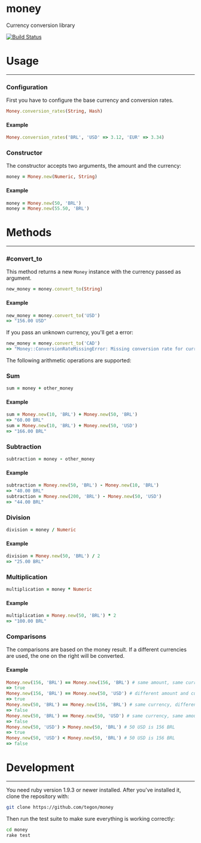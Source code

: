 # money
Currency conversion library

[![Build Status](https://travis-ci.org/tegon/money.svg?branch=master)](https://travis-ci.org/tegon/money)

# Usage
---

### Configuration

First you have to configure the base currency and conversion rates.

```ruby
Money.conversion_rates(String, Hash)
```

#### Example

```ruby
Money.conversion_rates('BRL', 'USD' => 3.12, 'EUR' => 3.34)
```

### Constructor

The constructor accepts two arguments, the amount and the currency:

```ruby
money = Money.new(Numeric, String)
```

#### Example

```ruby
money = Money.new(50, 'BRL')
money = Money.new(55.50, 'BRL')
```

# Methods
---

### #convert_to

This method returns a new `Money` instance with the currency passed as argument.

```ruby
new_money = money.convert_to(String)
```

#### Example

```ruby
new_money = money.convert_to('USD')
=> "156.00 USD"
```

If you pass an unknown currency, you'll get a error:

```ruby
new_money = money.convert_to('CAD')
=> "Money::ConversionRateMissingError: Missing conversion rate for currency: CAD. Please set it using Money.conversion_rates"
```

The following arithmetic operations are supported:

### Sum

```ruby
sum = money + other_money
```

#### Example

```ruby
sum = Money.new(10, 'BRL') + Money.new(50, 'BRL')
=> "60.00 BRL"
sum = Money.new(10, 'BRL') + Money.new(50, 'USD')
=> "166.00 BRL"
```

### Subtraction

```ruby
subtraction = money - other_money
```

#### Example

```ruby
subtraction = Money.new(50, 'BRL') - Money.new(10, 'BRL')
=> "40.00 BRL"
subtraction = Money.new(200, 'BRL') - Money.new(50, 'USD')
=> "44.00 BRL"
```

### Division

```ruby
division = money / Numeric
```

#### Example

```ruby
division = Money.new(50, 'BRL') / 2
=> "25.00 BRL"
```

### Multiplication

```ruby
multiplication = money * Numeric
```

#### Example

```ruby
multiplication = Money.new(50, 'BRL') * 2
=> "100.00 BRL"
```

### Comparisons

The comparisons are based on the money result. If a different currencies are used, the one on the right will be converted.


#### Example

```ruby
Money.new(156, 'BRL') == Money.new(156, 'BRL') # same amount, same currency, returns true
=> true
Money.new(156, 'BRL') == Money.new(50, 'USD') # different amount and currency, but 50 USD converted to BRL is 156, the result is true
=> true
Money.new(50, 'BRL') == Money.new(156, 'BRL') # same currency, different amount, returns false
=> false
Money.new(50, 'BRL') == Money.new(50, 'USD') # same currency, same amount, returns false (1 USD is 3.12 BRL)
=> false
Money.new(50, 'USD') > Money.new(50, 'BRL') # 50 USD is 156 BRL
=> true
Money.new(50, 'USD') < Money.new(50, 'BRL') # 50 USD is 156 BRL
=> false
```

# Development
---

You need ruby version 1.9.3 or newer installed. After you've installed it, clone the repository with:

```bash
git clone https://github.com/tegon/money
```

Then run the test suite to make sure everything is working correctly:

```bash
cd money
rake test
```
